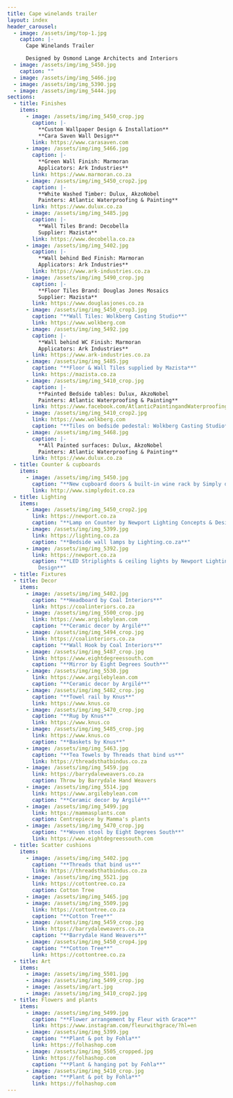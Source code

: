 ```yaml
---
title: Cape winelands trailer
layout: index
header_carousel:
  - image: /assets/img/top-1.jpg
    caption: |-
      Cape Winelands Trailer

      Designed by Osmond Lange Architects and Interiors
  - image: /assets/img/img_5450.jpg
    caption: ""
  - image: /assets/img/img_5466.jpg
  - image: /assets/img/img_5390.jpg
  - image: /assets/img/img_5444.jpg
sections:
  - title: Finishes
    items:
      - image: /assets/img/img_5450_crop.jpg
        caption: |-
          **Custom Wallpaper Design & Installation**
          **Cara Saven Wall Design**
        link: https://www.carasaven.com
      - image: /assets/img/img_5466.jpg
        caption: |-
          **Green Wall Finish: Marmoran 
          Applicators: Ark Industries**
        link: https://www.marmoran.co.za
      - image: /assets/img/img_5450_crop2.jpg
        caption: |-
          **White Washed Timber: Dulux, AkzoNobel
          Painters: Atlantic Waterproofing & Painting**
        link: https://www.dulux.co.za
      - image: /assets/img/img_5485.jpg
        caption: |-
          **Wall Tiles Brand: Decobella 
          Supplier: Mazista**
        link: https://www.decobella.co.za
      - image: /assets/img/img_5402.jpg
        caption: |-
          **Wall behind Bed Finish: Marmoran 
          Applicators: Ark Industries**
        link: https://www.ark-industries.co.za
      - image: /assets/img/img_5490_crop.jpg
        caption: |-
          **Floor Tiles Brand: Douglas Jones Mosaics
          Supplier: Mazista**
        link: https://www.douglasjones.co.za
      - image: /assets/img/img_5450_crop3.jpg
        caption: "**Wall Tiles: Wolkberg Casting Studio**"
        link: https://www.wolkberg.com
      - image: /assets/img/img_5492.jpg
        caption: |-
          **Wall behind WC Finish: Marmoran 
          Applicators: Ark Industries**
        link: https://www.ark-industries.co.za
      - image: /assets/img/img_5485.jpg
        caption: "**Floor & Wall Tiles supplied by Mazista**"
        link: https://mazista.co.za
      - image: /assets/img/img_5410_crop.jpg
        caption: |-
          **Painted Bedside tables: Dulux, AkzoNobel
          Painters: Atlantic Waterproofing & Painting**
        link: https://www.facebook.com/AtlanticPaintingandWaterproofing/
      - image: /assets/img/img_5410_crop2.jpg
        link: https://www.wolkberg.com
        caption: "**Tiles on bedside pedestal: Wolkberg Casting Studio**"
      - image: /assets/img/img_5468.jpg
        caption: |-
          **All Painted surfaces: Dulux, AkzoNobel
          Painters: Atlantic Waterproofing & Painting**
        link: https://www.dulux.co.za
  - title: Counter & cupboards
    items:
      - image: /assets/img/img_5450.jpg
        caption: "**New cupboard doors & built-in wine rack by Simply do it**"
        link: http://www.simplydoit.co.za
  - title: Lighting
    items:
      - image: /assets/img/img_5450_crop2.jpg
        link: https://newport.co.za
        caption: "**Lamp on Counter by Newport Lighting Concepts & Design**"
      - image: /assets/img/img_5399.jpg
        link: https://lighting.co.za
        caption: "**Bedside wall lamps by Lighting.co.za**"
      - image: /assets/img/img_5392.jpg
        link: https://newport.co.za
        caption: "**LED Striplights & ceiling lights by Newport Lighting Concepts &
          Design**"
  - title: Fixtures
  - title: Decor
    items:
      - image: /assets/img/img_5402.jpg
        caption: "**Headboard by Coal Interiors**"
        link: https://coalinteriors.co.za
      - image: /assets/img/img_5500_crop.jpg
        link: https://www.argilebylean.com
        caption: "**Ceramic decor by Argilé**"
      - image: /assets/img/img_5494_crop.jpg
        link: https://coalinteriors.co.za
        caption: "**Wall Hook by Coal Interiors**"
      - image: /assets/img/img_5487_crop.jpg
        link: https://www.eightdegreessouth.com
        caption: "**Mirror by Eight Degrees South**"
      - image: /assets/img/img_5530.jpg
        link: https://www.argilebylean.com
        caption: "**Ceramic decor by Argilé**"
      - image: /assets/img/img_5482_crop.jpg
        caption: "**Towel rail by Knus**"
        link: https://www.knus.co
      - image: /assets/img/img_5470_crop.jpg
        caption: "**Rug by Knus**"
        link: https://www.knus.co
      - image: /assets/img/img_5485_crop.jpg
        link: https://www.knus.co
        caption: "**Baskets by Knus**"
      - image: /assets/img/img_5463.jpg
        caption: "**Tea Towels by Threads that bind us**"
        link: https://threadsthatbindus.co.za
      - image: /assets/img/img_5459.jpg
        link: https://barrydaleweavers.co.za
        caption: Throw by Barrydale Hand Weavers
      - image: /assets/img/img_5514.jpg
        link: https://www.argilebylean.com
        caption: "**Ceramic decor by Argilé**"
      - image: /assets/img/img_5499.jpg
        link: https://mammasplants.com
        caption: Centrepiece by Mamma's plants
      - image: /assets/img/img_5470_crop.jpg
        caption: "**Woven stool by Eight Degrees South**"
        link: https://www.eightdegreessouth.com
  - title: Scatter cushions
    items:
      - image: /assets/img/img_5402.jpg
        caption: "**Threads that bind us**"
        link: https://threadsthatbindus.co.za
      - image: /assets/img/img_5521.jpg
        link: https://cottontree.co.za
        caption: Cotton Tree
      - image: /assets/img/img_5465.jpg
      - image: /assets/img/img_5509.jpg
        link: https://cottontree.co.za
        caption: "**Cotton Tree**"
      - image: /assets/img/img_5459_crop.jpg
        link: https://barrydaleweavers.co.za
        caption: "**Barrydale Hand Weavers**"
      - image: /assets/img/img_5450_crop4.jpg
        caption: "**Cotton Tree**"
        link: https://cottontree.co.za
  - title: Art
    items:
      - image: /assets/img/img_5501.jpg
      - image: /assets/img/img_5499_crop.jpg
      - image: /assets/img/art.jpg
      - image: /assets/img/img_5410_crop2.jpg
  - title: Flowers and plants
    items:
      - image: /assets/img/img_5499.jpg
        caption: "**Flower arrangement by Fleur with Grace**"
        link: https://www.instagram.com/fleurwithgrace/?hl=en
      - image: /assets/img/img_5399.jpg
        caption: "**Plant & pot by Fohla**"
        link: https://folhashop.com
      - image: /assets/img/img_5505_cropped.jpg
        link: https://folhashop.com
        caption: "**Plant & hanging pot by Fohla**"
      - image: /assets/img/img_5410_crop.jpg
        caption: "**Plant & pot by Fohla**"
        link: https://folhashop.com
---
```


